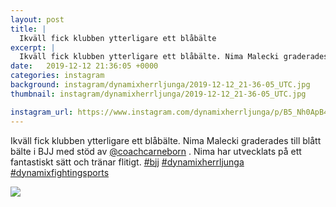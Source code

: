 ```yaml
---
layout: post
title: |
  Ikväll fick klubben ytterligare ett blåbälte
excerpt: |
  Ikväll fick klubben ytterligare ett blåbälte. Nima Malecki graderades till blått bälte i BJJ med stöd av @coachcarneborn . Nima har utvecklats på ett fantastiskt sätt och tränar flitigt.   
date:   2019-12-12 21:36:05 +0000
categories: instagram
background: instagram/dynamixherrljunga/2019-12-12_21-36-05_UTC.jpg
thumbnail: instagram/dynamixherrljunga/2019-12-12_21-36-05_UTC.jpg

instagram_url: https://www.instagram.com/dynamixherrljunga/p/B5_Nh0ApB4I
---
```

Ikväll fick klubben ytterligare ett blåbälte. Nima Malecki graderades till blått bälte i BJJ med stöd av [@coachcarneborn](https://www.instagram.com/coachcarneborn/) . Nima har utvecklats på ett fantastiskt sätt och tränar flitigt. [#bjj](https://www.instagram.com/explore/tags/bjj/) [#dynamixherrljunga](https://www.instagram.com/explore/tags/dynamixherrljunga/) [#dynamixfightingsports](https://www.instagram.com/explore/tags/dynamixfightingsports/)



<img src='{{ site.baseurl }}/instagram/dynamixherrljunga/2019-12-12_21-36-05_UTC.jpg' class='img-fluid' />
